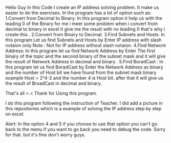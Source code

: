 Hello Guy In this Code I create an IP address solving problem. It make us easier to do the exercises. 
In the program has a lot of option such as:
1.Convert from Decimal to Binary: In this program option it help us with the leading 0 of the Binary
for me i meet some problem when i convert from decimal to binary in excel it give me the result with no leading 0 
that's why i create this .
2.Convert from Binary to Decimal.
3.Find Subnets and Hosts: In this program Let us find Subnets and Hosts by Enter IP address with slash notaion only
Note : Not for IP address without slash notaion.
4.Find Network Address: In this program let us find Network Address by Enter The first binary of the topic and the second binary of the subnet mask 
and it will give the result of Network Address in decimal and binary .
5.Find BoradCast : In this program let us find BoradCast by Enter the Network Address as binary and the number of Host bit 
we have found from the subnet mask binary example Host = 2^4-2 and the number 4 is Host bit. after that it will give us the result of BroadCast
in decimal and binary.

That's all >.< Thank for Using this program.

I do this program following the instruction of Teacher. I did add a picture in this repositories
which is a example of solving the IP address step by step on excel.

Alert: In the option 4 and 5 if you choose to use that option you can't go back to the menu if you want to go
back you need to debug the code. Sorry for that. but it's fine don't worry guys.
